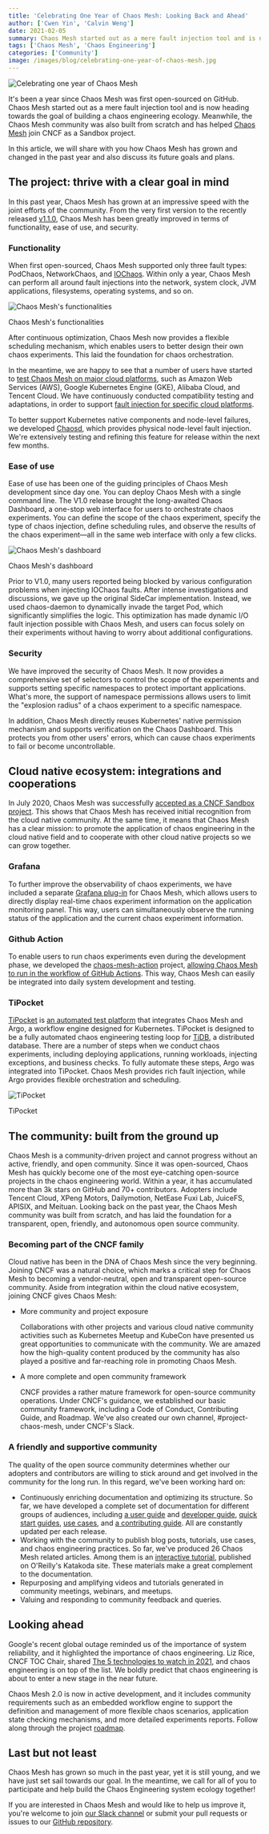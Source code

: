 ```yaml
---
title: 'Celebrating One Year of Chaos Mesh: Looking Back and Ahead'
author: ['Cwen Yin', 'Calvin Weng']
date: 2021-02-05
summary: Chaos Mesh started out as a mere fault injection tool and is now heading towards the goal of building a Chaos Engineering ecology. Meanwhile, the Chaos Mesh community was also built from scratch and has helped Chaos Mesh join CNCF as a Sandbox project.
tags: ['Chaos Mesh', 'Chaos Engineering']
categories: ['Community']
image: /images/blog/celebrating-one-year-of-chaos-mesh.jpg
---
```


![Celebrating one year of Chaos Mesh](media/celebrating-one-year-of-chaos-mesh.jpg)

It's been a year since Chaos Mesh was first open-sourced on GitHub. Chaos Mesh started out as a mere fault injection tool and is now heading towards the goal of building a chaos engineering ecology. Meanwhile, the Chaos Mesh community was also built from scratch and has helped [Chaos Mesh](https://github.com/chaos-mesh/chaos-mesh) join CNCF as a Sandbox project.

In this article, we will share with you how Chaos Mesh has grown and changed in the past year and also discuss its future goals and plans.

## The project: thrive with a clear goal in mind

In this past year, Chaos Mesh has grown at an impressive speed with the joint efforts of the community. From the very first version to the recently released [v1.1.0](https://github.com/chaos-mesh/chaos-mesh/releases/tag/v1.1.0), Chaos Mesh has been greatly improved in terms of functionality, ease of use, and security.

### Functionality

When first open-sourced, Chaos Mesh supported only three fault types: PodChaos, NetworkChaos, and [IOChaos](https://pingcap.com/blog/how-to-simulate-io-faults-at-runtime). Within only a year, Chaos Mesh can perform all around fault injections into the network, system clock, JVM applications, filesystems, operating systems, and so on.

![Chaos Mesh's functionalities](media/chaos-mesh-functionalities.jpg)
<div class="caption-center"> Chaos Mesh's functionalities </div>

After continuous optimization, Chaos Mesh now provides a flexible scheduling mechanism, which enables users to better design their own chaos experiments. This laid the foundation for chaos orchestration.

In the meantime, we are happy to see that a number of users have started to [test Chaos Mesh on major cloud platforms](https://github.com/chaos-mesh/chaos-mesh/issues/1182), such as Amazon Web Services (AWS), Google Kubernetes Engine (GKE), Alibaba Cloud, and Tencent Cloud. We have continuously conducted compatibility testing and adaptations, in order to support [fault injection for specific cloud platforms](https://github.com/chaos-mesh/chaos-mesh/pull/1330).

To better support Kubernetes native components and node-level failures, we developed [Chaosd](https://github.com/chaos-mesh/chaosd), which provides physical node-level fault injection. We're extensively testing and refining this feature for release within the next few months.

### Ease of use

Ease of use has been one of the guiding principles of Chaos Mesh development since day one. You can deploy Chaos Mesh with a single command line. The V1.0 release brought the long-awaited Chaos Dashboard, a one-stop web interface for users to orchestrate chaos experiments. You can define the scope of the chaos experiment, specify the type of chaos injection, define scheduling rules, and observe the results of the chaos experiment—all in the same web interface with only a few clicks.

![Chaos Mesh's dashboard](media/chaos-mesh-dashboard.jpg)
<div class="caption-center"> Chaos Mesh's dashboard </div>

Prior to V1.0, many users reported being blocked by various configuration problems when injecting IOChaos faults. After intense investigations and discussions, we gave up the original SideCar implementation. Instead, we used chaos-daemon to dynamically invade the target Pod, which significantly simplifies the logic. This optimization has made dynamic I/O fault injection possible with Chaos Mesh, and users can focus solely on their experiments without having to worry about additional configurations.

### Security

We have improved the security of Chaos Mesh. It now provides a comprehensive set of selectors to control the scope of the experiments and supports setting specific namespaces to protect important applications. What's more, the support of namespace permissions allows users to limit the "explosion radius" of a chaos experiment to a specific namespace.

In addition, Chaos Mesh directly reuses Kubernetes' native permission mechanism and supports verification on the Chaos Dashboard. This protects you from other users' errors, which can cause chaos experiments to fail or become uncontrollable.

## Cloud native ecosystem: integrations and cooperations

In July 2020, Chaos Mesh was successfully [accepted as a CNCF Sandbox project](https://pingcap.com/blog/announcing-chaos-mesh-as-a-cncf-sandbox-project). This shows that Chaos Mesh has received initial recognition from the cloud native community. At the same time, it means that Chaos Mesh has a clear mission: to promote the application of chaos engineering in the cloud native field and to cooperate with other cloud native projects so we can grow together.

### Grafana 

To further improve the observability of chaos experiments, we have included a separate [Grafana plug-in](https://github.com/chaos-mesh/chaos-mesh-datasource) for Chaos Mesh, which allows users to directly display real-time chaos experiment information on the application monitoring panel. This way, users can simultaneously observe the running status of the application and the current chaos experiment information.

### Github Action 

To enable users to run chaos experiments even during the development phase, we developed the [chaos-mesh-action](https://github.com/chaos-mesh/chaos-mesh-action) project, [allowing Chaos Mesh to run in the workflow of GitHub Actions](https://pingcap.com/blog/chaos-mesh-action-integrate-chaos-engineering-into-your-ci). This way, Chaos Mesh can easily be integrated into daily system development and testing. 

### TiPocket 

[TiPocket](https://github.com/pingcap/tipocket) is [an automated test platform](https://pingcap.com/blog/building-automated-testing-framework-based-on-chaos-mesh-and-argo) that integrates Chaos Mesh and Argo, a workflow engine designed for Kubernetes. TiPocket is designed to be a fully automated chaos engineering testing loop for [TiDB](https://docs.pingcap.com/tidb/stable), a distributed database. There are a number of steps when we conduct chaos experiments, including deploying applications, running workloads, injecting exceptions, and business checks. To fully automate these steps, Argo was integrated into TiPocket. Chaos Mesh provides rich fault injection, while Argo provides flexible orchestration and scheduling.

![TiPocket](media/tipocket.jpg)
<div class="caption-center"> TiPocket </div>

## The community: built from the ground up

Chaos Mesh is a community-driven project and cannot progress without an active, friendly, and open community. Since it was open-sourced, Chaos Mesh has quickly become one of the most eye-catching open-source projects in the chaos engineering world. Within a year, it has accumulated more than 3k stars on GitHub and 70+ contributors. Adopters include Tencent Cloud, XPeng Motors, Dailymotion, NetEase Fuxi Lab, JuiceFS, APISIX, and Meituan. Looking back on the past year, the Chaos Mesh community was built from scratch, and has laid the foundation for a transparent, open, friendly, and autonomous open source community.

### Becoming part of the CNCF family

Cloud native has been in the DNA of Chaos Mesh since the very beginning. Joining CNCF was a natural choice, which marks a critical step for Chaos Mesh to becoming a vendor-neutral, open and transparent open-source community. Aside from integration within the cloud native ecosystem, joining CNCF gives Chaos Mesh:

* More community and project exposure

    Collaborations with other projects and various cloud native community activities such as Kubernetes Meetup and KubeCon have presented us great opportunities to communicate with the community. We are amazed how the high-quality content produced by the community has also played a positive and far-reaching role in promoting Chaos Mesh.

* A more complete and open community framework

    CNCF provides a rather mature framework for open-source community operations. Under CNCF's guidance, we established our basic community framework, including a Code of Conduct, Contributing Guide, and Roadmap. We've also created our own channel, #project-chaos-mesh, under CNCF's Slack.

### A friendly and supportive community

The quality of the open source community determines whether our adopters and contributors are willing to stick around and get involved in the community for the long run. In this regard, we've been working hard on: 

* Continuously enriching documentation and optimizing its structure. So far, we have developed a complete set of documentation for different groups of audiences, including [a user guide](https://chaos-mesh.org/docs/user_guides/installation/) and [developer guide](https://chaos-mesh.org/docs/development_guides/development_overview), [quick start guides](https://chaos-mesh.org/docs/get_started/get_started_on_kind), [use cases](https://chaos-mesh.org/docs/use_cases/multi_data_centers), and [a contributing guide](https://github.com/chaos-mesh/chaos-mesh/blob/master/CONTRIBUTING.md). All are constantly updated per each release. 
* Working with the community to publish blog posts, tutorials, use cases, and chaos engineering practices. So far, we've produced 26 Chaos Mesh related articles. Among them is an [interactive tutorial](https://chaos-mesh.org/interactiveTutorial), published on O'Reilly's Katakoda site. These materials make a great complement to the documentation.
* Repurposing and amplifying videos and tutorials generated in community meetings, webinars, and meetups.
* Valuing and responding to community feedback and queries.

## Looking ahead

Google's recent global outage reminded us of the importance of system reliability, and it highlighted the importance of chaos engineering. Liz Rice, CNCF TOC Chair, shared [The 5 technologies to watch in 2021](https://twitter.com/CloudNativeFdn/status/1329863326428499971), and chaos engineering is on top of the list. We boldly predict that chaos engineering is about to enter a new stage in the near future. 

Chaos Mesh 2.0 is now in active development, and it includes community requirements such as an embedded workflow engine to support the definition and management of more flexible chaos scenarios, application state checking mechanisms, and more detailed experiments reports. Follow along through the project [roadmap](https://github.com/chaos-mesh/chaos-mesh/blob/master/ROADMAP.md).

## Last but not least

Chaos Mesh has grown so much in the past year, yet it is still young, and we have just set sail towards our goal. In the meantime, we call for all of you to participate and help build the Chaos Engineering system ecology together!

If you are interested in Chaos Mesh and would like to help us improve it, you're welcome to join [our Slack channel](https://cloud-native.slack.com/join/shared_invite/zt-fyy3b8up-qHeDNVqbz1j8HDY6g1cY4w#/) or submit your pull requests or issues to our [GitHub repository](https://github.com/chaos-mesh/chaos-mesh).
